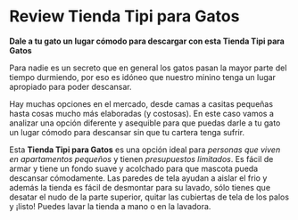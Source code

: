 # Review Tienda Tipi para Gatos
**Dale a tu gato un lugar cómodo para descargar con esta Tienda Tipi para Gatos**

Para nadie es un secreto que en general los gatos pasan la mayor parte del tiempo durmiendo, por eso es idóneo que nuestro minino tenga un lugar apropiado para poder descansar.

Hay muchas opciones en el mercado, desde camas a casitas pequeñas hasta cosas mucho más elaboradas (y costosas). En este caso vamos a analizar una opción diferente y asequible para que puedas darle a tu gato un lugar cómodo para descansar sin que tu cartera tenga sufrir.

Esta **Tienda Tipi para Gatos** es una opción ideal para *personas que viven en apartamentos pequeños* y tienen *presupuestos limitados*. Es fácil de armar y tiene un fondo suave y acolchado para que mascota pueda descansar cómodamente. Las paredes de tela ayudan a aislar el frio y además la tienda es fácil de desmontar para su lavado, sólo tienes que desatar el nudo de la parte superior, quitar las cubiertas de tela de los palos y ¡listo! Puedes lavar la tienda a mano o en la lavadora.